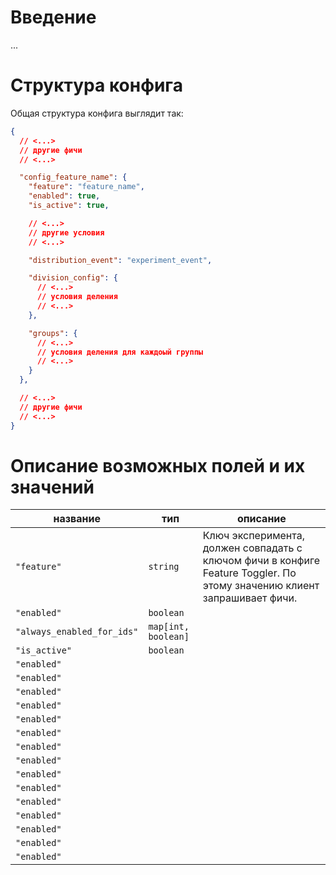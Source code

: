# Введение
...


# Структура конфига
Общая структура конфига выглядит так:

```json
{
  // <...>
  // другие фичи
  // <...>

  "config_feature_name": {
    "feature": "feature_name",
    "enabled": true,
    "is_active": true,

    // <...>
    // другие условия
    // <...>

    "distribution_event": "experiment_event",

    "division_config": {
      // <...>
      // условия деления
      // <...>
    },

    "groups": {
      // <...>
      // условия деления для каждоый группы
      // <...>
    }
  },

  // <...>
  // другие фичи
  // <...>
}
```


# Описание возможных полей и их значений
| название | тип | описание |
| -------- | --- | -------- |
| `"feature"` | `string` | Ключ эксперимента, должен совпадать с ключом фичи в конфиге Feature Toggler. По этому значению клиент запрашивает фичи. |
| `"enabled"` | `boolean` |  |
| `"always_enabled_for_ids"` | `map[int, boolean]` |  |
| `"is_active"` | `boolean` |  |
| `"enabled"` |  |  |
| `"enabled"` |  |  |
| `"enabled"` |  |  |
| `"enabled"` |  |  |
| `"enabled"` |  |  |
| `"enabled"` |  |  |
| `"enabled"` |  |  |
| `"enabled"` |  |  |
| `"enabled"` |  |  |
| `"enabled"` |  |  |
| `"enabled"` |  |  |
| `"enabled"` |  |  |
| `"enabled"` |  |  |
| `"enabled"` |  |  |
| `"enabled"` |  |  |

